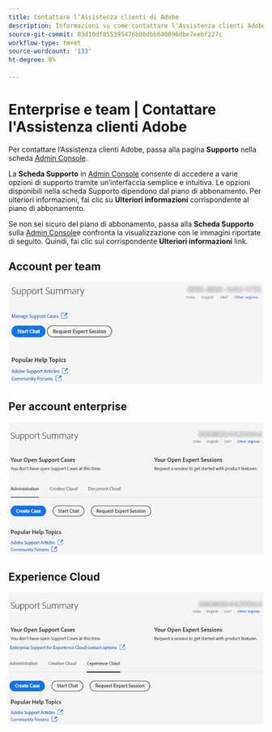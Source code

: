 ```yaml
---
title: Contattare l’Assistenza clienti di Adobe
description: Informazioni su come contattare l’Assistenza clienti Adobe per i clienti di team, aziende ed Experience Cloud.
source-git-commit: 83d10df855395476b0bdbb640096dbe7eebf227c
workflow-type: tm+mt
source-wordcount: '133'
ht-degree: 0%

---
```



# Enterprise e team | Contattare l&#39;Assistenza clienti Adobe

Per contattare l’Assistenza clienti Adobe, passa alla pagina **Supporto** nella scheda [Admin Console](https://adminconsole.adobe.com/).

La **Scheda Supporto** in [Admin Console](https://adminconsole.adobe.com/) consente di accedere a varie opzioni di supporto tramite un’interfaccia semplice e intuitiva. Le opzioni disponibili nella scheda Supporto dipendono dal piano di abbonamento. Per ulteriori informazioni, fai clic su **Ulteriori informazioni** corrispondente al piano di abbonamento.

Se non sei sicuro del piano di abbonamento, passa alla **Scheda Supporto** sulla [Admin Console](https://adminconsole.adobe.com/)e confronta la visualizzazione con le immagini riportate di seguito. Quindi, fai clic sul corrispondente **Ulteriori informazioni** link.

## Account per team

![immagine del team](assets/team.png)

<!--
[Learn more](https://helpx.adobe.com/enterprise/using/support-for-teams.html)
-->

## Per account enterprise

![immagine del team](assets/enterprise.png)

<!--
[Learn more](https://helpx.adobe.com/enterprise/using/support-for-enterprise.html)
-->

## Experience Cloud

![immagine del team](assets/ec.png)

<!--
[Learn more](https://www.adobe.com/go/ac_ec_not_supported_en)
-->
